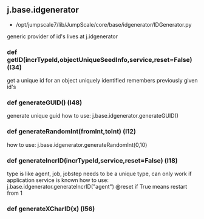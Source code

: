## j.base.idgenerator

- /opt/jumpscale7/lib/JumpScale/core/base/idgenerator/IDGenerator.py

generic provider of id's
lives at j.idgenerator

### def getID(incrTypeId,objectUniqueSeedInfo,service,reset=False) (l34)

get a unique id for an object uniquely identified
remembers previously given id's

### def generateGUID() (l48)

generate unique guid
how to use:  j.base.idgenerator.generateGUID()

### def generateRandomInt(fromInt,toInt) (l12)

how to use:  j.base.idgenerator.generateRandomInt(0,10)

### def generateIncrID(incrTypeId,service,reset=False) (l18)

type is like agent, job, jobstep
needs to be a unique type, can only work if application service is known
how to use:  j.base.idgenerator.generateIncrID("agent")
@reset if True means restart from 1

### def generateXCharID(x) (l56)


